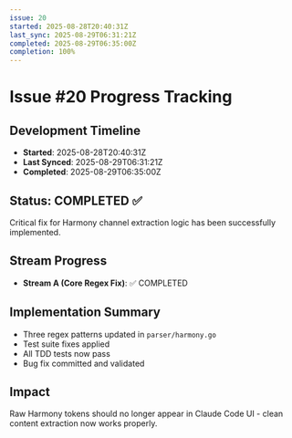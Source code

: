 ```yaml
---
issue: 20
started: 2025-08-28T20:40:31Z
last_sync: 2025-08-29T06:31:21Z
completed: 2025-08-29T06:35:00Z
completion: 100%
---
```


# Issue #20 Progress Tracking

## Development Timeline
- **Started**: 2025-08-28T20:40:31Z
- **Last Synced**: 2025-08-29T06:31:21Z
- **Completed**: 2025-08-29T06:35:00Z

## Status: COMPLETED ✅

Critical fix for Harmony channel extraction logic has been successfully implemented.

## Stream Progress
- **Stream A (Core Regex Fix)**: ✅ COMPLETED

## Implementation Summary
- Three regex patterns updated in `parser/harmony.go`
- Test suite fixes applied 
- All TDD tests now pass
- Bug fix committed and validated

## Impact
Raw Harmony tokens should no longer appear in Claude Code UI - clean content extraction now works properly.